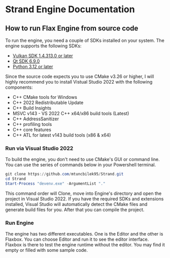 # Strand Engine Documentation

## How to run Flax Engine from source code

To run the engine, you need a couple of SDKs installed on your system. The engine supports the following SDKs:

- [Vulkan SDK 1.4.313.0 or later](https://sdk.lunarg.com/sdk/download/1.4.313.2/windows/vulkansdk-windows-X64-1.4.313.2.exe)
- [Qt SDK 6.9.0](https://d13lb3tujbc8s0.cloudfront.net/onlineinstallers/qt-online-installer-windows-x64-4.10.0.exe)
- [Python 3.12 or later](https://www.python.org/ftp/python/3.13.5/python-3.13.5-amd64.exe)

Since the source code expects you to use CMake v3.26 or higher, I will highly recommend you to install Vistual Studio 
2022 with the following components:
- C++ CMake tools for Windows
- C++ 2022 Redistributable Update
- C++ Build Insights
- MSVC v143 - VS 2022 C++ x64/x86 build tools (Latest)
- C++ AddressSanitizer
- C++ profiling tools
- C++ core features
- C++ ATL for latest v143 build tools (x86 & x64)

### Run via Visual Studio 2022
To build the engine, you don't need to use CMake's GUI or command line. You can use the series of commands below in your Powershell terminal.

```powershell
git clone https://github.com/mtuncbilek95/Strand.git
cd Strand
Start-Process "devenv.exe" -ArgumentList "."
```

This command order will Clone, move into Engine's directory and open the project in Visual Studio 2022. If you have the required SDKs and extensions installed,
Visual Studio will automatically detect the CMake files and generate build files for you. After that you can compile the project. 


### Run Engine

The engine has two different executables. One is the Editor and the other is Flaxbox. You can choose Editor and run it to see the editor interface. Flaxbox is
there to test the engine runtime without the editor. You may find it empty or filled with some sample code.
